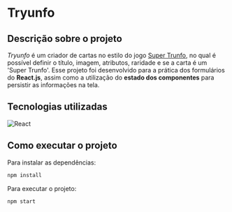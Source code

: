 <h1>Tryunfo</h1>

<h2>Descrição sobre o projeto</h2>

<i>Tryunfo</i> é um criador de cartas no estilo do jogo <a href="https://pt.wikipedia.org/wiki/Super_Trunfo">Super Trunfo</a>, no qual é possível definir o título, imagem, atributos, raridade e se a carta é um 'Super Trunfo'. Esse projeto foi desenvolvido para a prática dos formulários do <b>React.js</b>, assim como a utilização do <b>estado dos componentes</b> para persistir as informações na tela.

<h2>Tecnologias utilizadas</h2>

<img alt="React" src="https://img.shields.io/badge/React-20232A?style=for-the-badge&logo=react&logoColor=61DAFB" />

<h2>Como executar o projeto</h2>

Para instalar as dependências:
```bash
npm install
```

Para executar o projeto:
```bash
npm start
```

